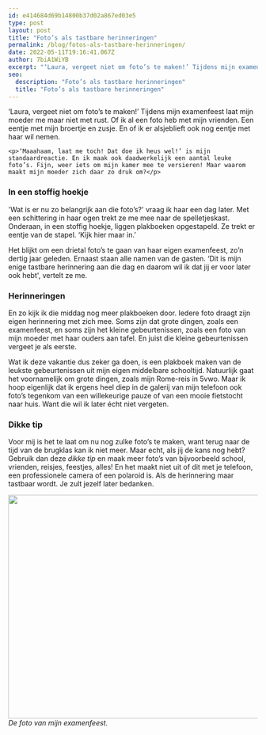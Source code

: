 ```yaml
---
id: e414684d69b14800b37d02a867ed03e5
type: post
layout: post
title: "Foto’s als tastbare herinneringen"
permalink: /blog/fotos-als-tastbare-herinneringen/
date: 2022-05-11T19:16:41.067Z
author: 7biA1WiYB
excerpt: "‘Laura, vergeet niet om foto’s te maken!’ Tijdens mijn examenfeest laat mijn moeder me maar niet met rust. Of ik al een foto heb met mijn vrienden. Een eentje met mijn broertje en zusje. En of ik er alsjeblieft ook nog eentje met haar wil nemen.  "
seo:
  description: "Foto’s als tastbare herinneringen"
  title: "Foto’s als tastbare herinneringen"
---
```

‘Laura, vergeet niet om foto’s te maken!’ Tijdens mijn examenfeest laat mijn moeder me maar niet met rust. Of ik al een foto heb met mijn vrienden. Een eentje met mijn broertje en zusje. En of ik er alsjeblieft ook nog eentje met haar wil nemen.  

    <p>‘Maaahaam, laat me toch! Dat doe ik heus wel!’ is mijn standaardreactie. En ik maak ook daadwerkelijk een aantal leuke foto’s. Fijn, weer iets om mijn kamer mee te versieren! Maar waarom maakt mijn moeder zich daar zo druk om?</p>
<h3>In een stoffig hoekje</h3>
<p>'Wat is er nu zo belangrijk aan die foto’s?' vraag ik haar een dag later. Met een schittering in haar ogen trekt ze me mee naar de spelletjeskast. Onderaan, in een stoffig hoekje, liggen plakboeken opgestapeld. Ze trekt er eentje van de stapel. ‘Kijk hier maar in.’</p>
<p>Het blijkt om een drietal foto’s te gaan van haar eigen examenfeest, zo’n dertig jaar geleden. Ernaast staan alle namen van de gasten. ‘Dit is mijn enige tastbare herinnering aan die dag en daarom wil ik dat jij er voor later ook hebt', vertelt ze me.</p>
<h3>Herinneringen</h3>
<p>En zo kijk ik die middag nog meer plakboeken door. Iedere foto draagt zijn eigen herinnering met zich mee. Soms zijn dat grote dingen, zoals een examenfeest, en soms zijn het kleine gebeurtenissen, zoals een foto van mijn moeder met haar ouders aan tafel. En juist die kleine gebeurtenissen vergeet je als eerste.</p>
<p>Wat ik deze vakantie dus zeker ga doen, is een plakboek maken van de leukste gebeurtenissen uit mijn eigen middelbare schooltijd. Natuurlijk gaat het voornamelijk om grote dingen, zoals mijn Rome-reis in 5vwo. Maar ik hoop eigenlijk dat ik ergens heel diep in de galerij van mijn telefoon ook foto’s tegenkom van een willekeurige pauze of van een mooie fietstocht naar huis. Want die wil ik later écht niet vergeten.</p>
<h3>Dikke tip</h3>
<p>Voor mij is het te laat om nu nog zulke foto’s te maken, want terug naar de tijd van de brugklas kan ik niet meer. Maar echt, als jij de kans nog hebt? Gebruik dan deze <em>dikke tip</em> en maak meer foto’s van bijvoorbeeld school, vrienden, reisjes, feestjes, alles! En het maakt niet uit of dit met je telefoon, een professionele camera of een polaroid is. Als de herinnering maar tastbaar wordt. Je zult jezelf later bedanken.</p>
<p><img height="452" src="https://lh6.googleusercontent.com/cs3KtLbguSlxl-ZdtswGJ0pvx9jc0qnqVnsFQ7u_zJELgjwEseh7YqIQUdsfbIxCHxekEkMOn9d2CkzB-TRvEeTozHyI61d-e4IQcvAW89Psi6IFrzmK4bcdmkLGIPHBtVeTVowW" width="602"><i>De foto van mijn examenfeest.</i></p>  

